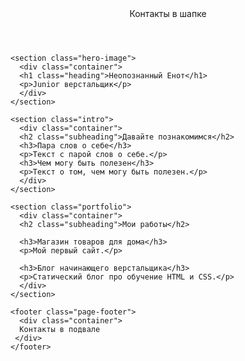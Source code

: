 <!DOCTYPE html>
<html lang="ru">
  <head>
    <link href="https://fonts.googleapis.com/css?family=Montserrat:400,500,700|Old+Standard+TT&display=swap&subset=cyrillic" rel="stylesheet">
    <meta charset="UTF-8">
    <link rel="stylesheet" href="style.css">
    <title>Портфолио Junior верстальщика</title>
  </head>

  <body>
    <header class="page-header">
      <div class="container">
      Контакты в шапке
      </div>
    </header>

    <section class="hero-image">
      <div class="container">
      <h1 class="heading">Неопознанный Енот</h1>
      <p>Junior верстальщик</p>
      </div>
    </section>

    <section class="intro">
      <div class="container">
      <h2 class="subheading">Давайте познакомимся</h2>
      <h3>Пара слов о себе</h3>
      <p>Текст с парой слов о себе.</p>
      <h3>Чем могу быть полезен</h3>
      <p>Текст о том, чем могу быть полезен.</p>
      </div>
    </section>

    <section class="portfolio">
      <div class="container">
      <h2 class="subheading">Мои работы</h2>

      <h3>Магазин товаров для дома</h3>
      <p>Мой первый сайт.</p>

      <h3>Блог начинающего верстальщика</h3>
      <p>Статический блог про обучение HTML и CSS.</p>
      </div>
    </section>

    <footer class="page-footer">
      <div class="container">
      Контакты в подвале
     </div>
    </footer>
  </body>
</html>
